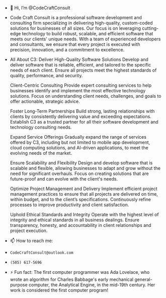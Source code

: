 - 👋 Hi, I’m @CodeCraftConsult

- Code Craft Consult is a professional software development and consulting firm specializing in delivering high-quality, custom-coded solutions for businesses of all sizes. Our focus is on leveraging cutting-edge technology to build robust, scalable, and efficient software that meets our clients' unique needs. With a team of experienced developers and consultants, we ensure that every project is executed with precision, innovation, and a commitment to excellence.

- All About C3:
  Deliver High-Quality Software Solutions
Develop and deliver software that is reliable, efficient, and tailored to the specific needs of each client. Ensure all projects meet the highest standards of quality, performance, and security.

  Client-Centric Consulting
Provide expert consulting services to help businesses identify and implement the most effective technology solutions. Focus on understanding client needs, challenges, and goals to offer actionable, strategic advice.

  Foster Long-Term Partnerships
Build strong, lasting relationships with clients by consistently delivering value and exceeding expectations. Establish C3 as a trusted partner for all their software development and technology consulting needs.

  Expand Service Offerings
Gradually expand the range of services offered by C3, including but not limited to mobile app development, cloud computing solutions, and AI-driven applications, to meet the evolving needs of the market.

  Ensure Scalability and Flexibility
Design and develop software that is scalable and flexible, allowing businesses to adapt and grow without the need for significant overhauls. Focus on creating solutions that are future-proof and can evolve with the client's needs.

  Optimize Project Management and Delivery
Implement efficient project management practices to ensure that all projects are delivered on time, within budget, and to the client’s specifications. Continuously refine processes to improve productivity and client satisfaction.

  Uphold Ethical Standards and Integrity
Operate with the highest level of integrity and ethical standards in all business dealings. Ensure transparency, honesty, and accountability in client relationships and project execution.

- 📫 How to reach me:
-     CodeCraftConsult@outlook.com
-     (505) 617-5696

- ⚡ Fun fact: The first computer programmer was Ada Lovelace, who wrote an algorithm for Charles Babbage's early mechanical general-purpose computer, the Analytical Engine, in the mid-19th century. Her work is considered the first computer program!

<!---
CodeCraftConsult/CodeCraftConsult is a ✨ special ✨ repository because its `README.md` (this file) appears on your GitHub profile.
You can click the Preview link to take a look at your changes.
--->

